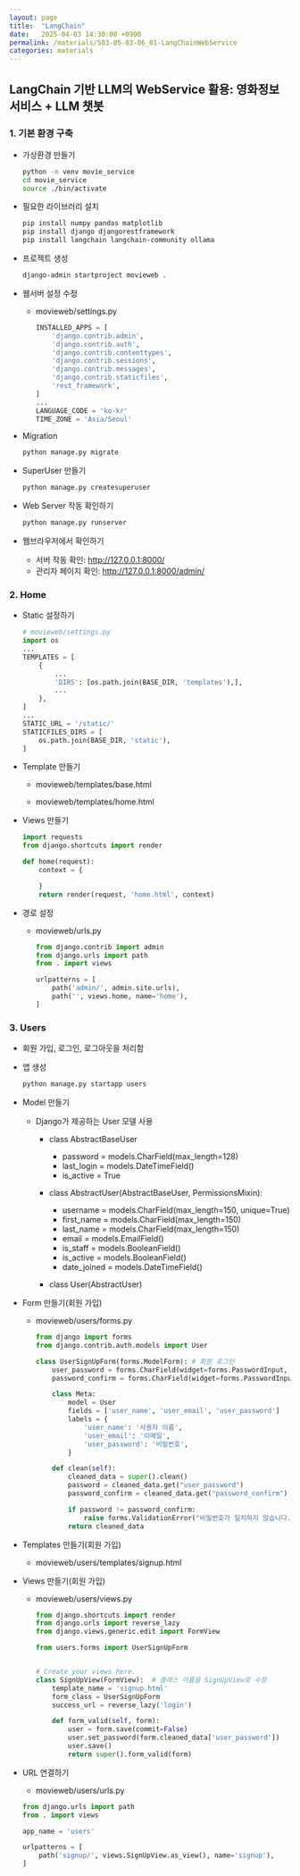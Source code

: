 ```yaml
---
layout: page
title:  "LangChain"
date:   2025-04-03 14:30:00 +0900
permalink: /materials/S03-05-03-06_01-LangChainWebService
categories: materials
---
```


## LangChain 기반 LLM의 WebService 활용: 영화정보 서비스 + LLM 챗봇


### 1. 기본 환경 구축
- 가상환경 만들기

    ```bash
    python -m venv movie_service
    cd movie_service
    source ./bin/activate
    ```

- 필요한 라이브러리 설치

    ```bash
    pip install numpy pandas matplotlib
    pip install django djangorestframework 
    pip install langchain langchain-community ollama
    ```

- 프로젝트 생성

    ```bash
    django-admin startproject movieweb .
    ```

- 웹서버 설정 수정
    - movieweb/settings.py

        ```python
        INSTALLED_APPS = [
            'django.contrib.admin',
            'django.contrib.auth',
            'django.contrib.contenttypes',
            'django.contrib.sessions',
            'django.contrib.messages',
            'django.contrib.staticfiles',
            'rest_framework',
        ]
        ...
        LANGUAGE_CODE = 'ko-kr'
        TIME_ZONE = 'Asia/Seoul'
        ```

- Migration

    ```bash
    python manage.py migrate
    ```

- SuperUser 만들기

    ```bash
    python manage.py createsuperuser
    ```

- Web Server 작동 확인하기

    ```bash
    python manage.py runserver
    ```

- 웹브라우저에서 확인하기
    - 서버 작동 확인: http://127.0.0.1:8000/
    - 관리자 페이지 확인: http://127.0.0.1:8000/admin/ 

### 2. Home

- Static 설정하기

    ```python
    # movieweb/settings.py
    import os
    ...
    TEMPLATES = [
        {
            ...
            'DIRS': [os.path.join(BASE_DIR, 'templates'),],
            ...
        },
    ]
    ...
    STATIC_URL = '/static/'
    STATICFILES_DIRS = [
        os.path.join(BASE_DIR, 'static'),
    ]
    ```


- Template 만들기
    - movieweb/templates/base.html


    - movieweb/templates/home.html


- Views 만들기

    ```python
    import requests
    from django.shortcuts import render

    def home(request):
        context = {

        }
        return render(request, 'home.html', context)        
    ```

- 경로 설정
    - movieweb/urls.py
    
        ```python
        from django.contrib import admin
        from django.urls import path
        from . import views

        urlpatterns = [
            path('admin/', admin.site.urls),
            path('', views.home, name='home'),
        ]
        ```

### 3. Users
- 회원 가입, 로그인, 로그아웃을 처리함

- 앱 생성

    ```bash
    python manage.py startapp users
    ```

- Model 만들기
    - Django가 제공하는 User 모델 사용
        - class AbstractBaseUser
            - password = models.CharField(max_length=128)
            - last_login = models.DateTimeField()
            - is_active = True

        - class AbstractUser(AbstractBaseUser, PermissionsMixin):
            - username = models.CharField(max_length=150, unique=True)
            - first_name = models.CharField(max_length=150)
            - last_name = models.CharField(max_length=150)
            - email = models.EmailField()
            - is_staff = models.BooleanField()
            - is_active = models.BooleanField()
            - date_joined = models.DateTimeField()

        - class User(AbstractUser)

- Form 만들기(회원 가입)
    - movieweb/users/forms.py

        ```python
        from django import forms
        from django.contrib.auth.models import User

        class UserSignUpForm(forms.ModelForm): # 회원 로그인
            user_password = forms.CharField(widget=forms.PasswordInput, label="비밀번호")
            password_confirm = forms.CharField(widget=forms.PasswordInput, label="비밀번호 확인")

            class Meta:
                model = User
                fields = ['user_name', 'user_email', 'user_password']
                labels = {
                    'user_name': '사용자 이름',
                    'user_email': '이메일',
                    'user_password': '비밀번호',
                }

            def clean(self):
                cleaned_data = super().clean()
                password = cleaned_data.get("user_password")
                password_confirm = cleaned_data.get("password_confirm")

                if password != password_confirm:
                    raise forms.ValidationError("비밀번호가 일치하지 않습니다.")
                return cleaned_data
        ```

- Templates 만들기(회원 가입)
    - movieweb/users/templates/signup.html


- Views 만들기(회원 가입)
    - movieweb/users/views.py

        ```python
        from django.shortcuts import render
        from django.urls import reverse_lazy
        from django.views.generic.edit import FormView

        from users.forms import UserSignUpForm


        # Create your views here.
        class SignUpView(FormView):  # 클래스 이름을 SignUpView로 수정
            template_name = 'signup.html'
            form_class = UserSignUpForm
            success_url = reverse_lazy('login')

            def form_valid(self, form):
                user = form.save(commit=False)
                user.set_password(form.cleaned_data['user_password'])
                user.save()
                return super().form_valid(form)
        ```

- URL 연결하기
    - movieweb/users/urls.py

    ```python
    from django.urls import path
    from . import views

    app_name = 'users'

    urlpatterns = [
        path('signup/', views.SignUpView.as_view(), name='signup'),
    ]
   ```